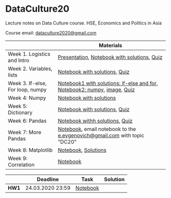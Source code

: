 # DataCulture20
Lecture notes on Data Culture course. HSE, Economics and Politics in Asia

Course email: dataculture2020@gmail.com

|         | Materials     |
| ------- | ------------- |
| Week 1. Logistics and Intro  | [Presentation](https://docs.google.com/presentation/d/1vN23KKk7OWdoL-mRhW2JvpUHvmMCfsaul3EaxGK3SxQ/edit?usp=sharing), [Notebook with solutions](https://colab.research.google.com/drive/1hZVQMz-ZiBULGzdnT6ZgpPvZu_wg67Zz), [Quiz](https://forms.gle/P5CWq52cR4Cugbzn7)  |
| Week 2. Variables, lists | [Notebook with solutions](https://colab.research.google.com/drive/1HiZ9gQOO1jbTS3VGdYJMejBEhXHfVeIj), [Quiz](https://forms.gle/quk5RoKA4XNaP2Rn9)|
|Week 3. If-else, For loop, numpy | [Notebook1 with solutions: if-else and for](https://colab.research.google.com/drive/1L-TAYRo5t23Cm8CF9z3gKxzmzyzQyKUZ), [Notebook2: numpy](https://drive.google.com/file/d/1krK47zzILf856msoJ4u6MSLNdBRi2Bae/view?usp=sharing), [image](https://drive.google.com/file/d/1Z5I7pfPfDkQx2HKg4QL94_xRHytk1fLb/view?usp=sharing), [Quiz](https://forms.gle/wdciaCvmYXZTzbwr5)|
| Week 4: Numpy | [Notebook with solutions](https://drive.google.com/file/d/1JnFFVN1Mk_1yfzgVc8bqoDECBHmz6TLK/view?usp=sharing)|
| Week 5: Dictionary  | [Notebook with solutions](https://colab.research.google.com/drive/1nyqvjaNf38eMLHB1jX_E_xeFY2INkYn8), [Quiz](https://docs.google.com/forms/d/e/1FAIpQLSdEvGhYM7AfZHdFrZmSNrF3lSriej6r8plcPdglLl2LR6PocA/viewform?usp=sf_link)|
| Week 6: Pandas | [Notebook withh solutions](https://colab.research.google.com/drive/1XRHXJxblVXaHMuuh1sM0WKG4Z81G8qh8), [Quiz](https://forms.gle/iWH4g5fCfVTHsNWo6)|
| Week 7: More Pandas | [Notebook](https://colab.research.google.com/drive/1sm88oZAi1PK9L3uI9LN3y3qW36mvBxJ8), email notebook to the e.evgenovich@gmail.com with topic "DC20"|
|Week 8: Matplotlib | [Notebook](https://colab.research.google.com/drive/1CqCu-_PDdWDtvTKWGF28l14RZ8HzhMnG), [Solutions](https://colab.research.google.com/drive/1StqAkS8X7PPE6OeFcKrf8yWdhilCa0QL)|
| Week 9: Correlation | [Notebook](https://colab.research.google.com/drive/1AgOs3n4taYX2Q1wHLCYuhJvbnApNt_rj) |


| |Deadline | Task | Solution|
|-|---------|------|----------|
| **HW1** |24.03.2020 23:59| [Notebook](https://colab.research.google.com/drive/1JHv-EtanbzbwmAR6xb8s3kdJZWu0sOc6)| |

